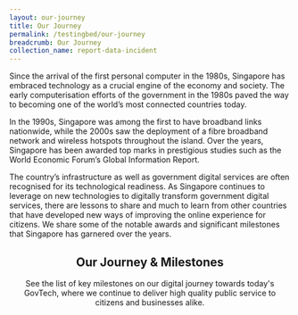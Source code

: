 ```yaml
---
layout: our-journey
title: Our Journey
permalink: /testingbed/our-journey
breadcrumb: Our Journey
collection_name: report-data-incident
---
```



Since the arrival of the first personal computer in the 1980s, Singapore has embraced technology as a crucial engine of the economy and society. The early computerisation efforts of the government in the 1980s paved the way to becoming one of the world’s most connected countries today.

In the 1990s, Singapore was among the first to have broadband links nationwide, while the 2000s saw the deployment of a fibre broadband network and wireless hotspots throughout the island. Over the years, Singapore has been awarded top marks in prestigious studies such as the World Economic Forum’s Global Information Report.

The country’s infrastructure as well as government digital services are often recognised for its technological readiness. As Singapore continues to leverage on new technologies to digitally transform government digital services, there are lessons to share and much to learn from other countries that have developed new ways of improving the online experience for citizens. We share some of the notable awards and significant milestones that Singapore has garnered over the years. 


## **<center>Our Journey & Milestones</center>**

<center> See the list of key milestones on our digital journey towards today's GovTech, where we continue to deliver high quality public service to citizens and businesses alike. </center>

<!-- Refer to _data/our-journey.yml to edit Our Journey & Milestones content -->
